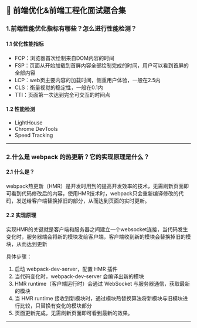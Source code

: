 ## 📒 前端优化&前端工程化面试题合集

### 1.前端性能优化指标有哪些？怎么进行性能检测？

#### 1.1 优化性能指标

- FCP：浏览器首次绘制来自DOM内容的时间
- FSP：页面从开始加载到首屏内容全部绘制完成的时间，用户可以看到首屏的全部内容
- LCP：web页主要内容的加载时间，侧重用户体验，一般在2.5内
- CLS：衡量视觉的稳定性，一般在0.1内
- TTI：页面第一次达到完全可交互的时间点

#### 1.2 性能检测

- LightHouse
- Chrome DevTools
- Speed Tracking

------

### 2.什么是 webpack 的热更新？它的实现原理是什么？

#### 2.1 什么是？

webpack热更新（HMR）是开发时用到的提高开发效率的技术，无需刷新页面即可看到代码修改后的内容，使用HMR技术时，webpack只会重新编译修改的代码，发送给客户端替换掉旧的部分，从而达到页面的实时更新。

#### 2.2 实现原理

实现HMR的关键就是客户端和服务器之间建立一个websocket连接，当代码发生变化时，服务器端会将新的模块发给客户端，客户端收到新的模块会替换掉旧的模块，从而达到更新

具体步骤：

1. 启动 webpack-dev-server，配置 HMR 插件
2. 当代码变化时，webpack-dev-server 会编译出新的模块
3. HMR runtime（客户端运行时）会通过 WebSocket 与服务器通信，获取最新的模块
4. 当 HMR runtime 接收到新模块时，通过模块热替换算法将新模块与旧模块进行比较，只替换有变化的模块部分
5. 页面更新完成，无需刷新页面即可看到最新的效果。

------

